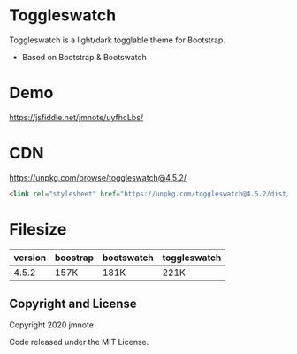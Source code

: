 # Toggleswatch

Toggleswatch is a light/dark togglable theme for Bootstrap.
* Based on Bootstrap & Bootswatch

# Demo

https://jsfiddle.net/jmnote/uyfhcLbs/

# CDN

https://unpkg.com/browse/toggleswatch@4.5.2/

```html
<link rel="stylesheet" href="https://unpkg.com/toggleswatch@4.5.2/dist/toggleswatch.min.css" />
```

# Filesize

version |boostrap | bootswatch        | toggleswatch
------- | -------- | ----------------- | ------------
4.5.2   | 157K     | 181K              | 221K

## Copyright and License

Copyright 2020 jmnote

Code released under the MIT License.
